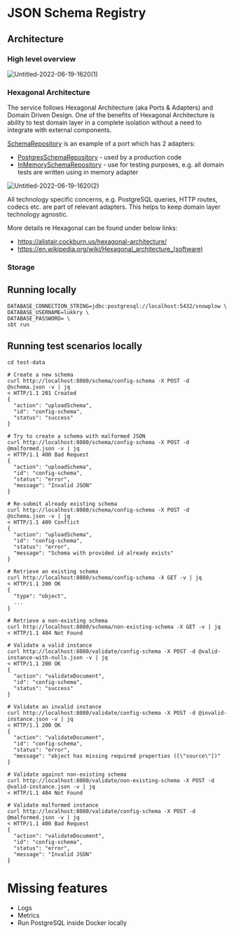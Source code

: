 # JSON Schema Registry

## Architecture
### High level overview


![Untitled-2022-06-19-1620(1)](https://user-images.githubusercontent.com/191244/174489741-b24c09e6-f01b-4f07-a8c5-8788a73b16f6.png)


### Hexagonal Architecture
The service follows Hexagonal Architecture (aka Ports & Adapters) and Domain Driven Design.
One of the benefits of Hexagonal Architecture is ability to test domain layer in a complete isolation without a need to integrate with external components.

[SchemaRepository](src/main/scala/snowplow/domain/SchemaRepository.scala) is an example of a port which has 2 adapters:
* [PostgresSchemaRepository](src/main/scala/snowplow/storage/PostgresSchemaRepository.scala) - used by a production code
* [InMemorySchemaRepository](src/test/scala/snowplow/InMemorySchemaRepository.scala) - use for testing purposes, e.g. all domain tests are written using in memory adapter

![Untitled-2022-06-19-1620(2)](https://user-images.githubusercontent.com/191244/174490028-116c15fe-85bb-4c55-b48a-6285fda51bd9.png)

All technology specific concerns, e.g. PostgreSQL queries, HTTP routes, codecs etc. are part of relevant adapters. This helps to keep domain layer technology agnostic.

More details re Hexagonal can be found under below links:
* https://alistair.cockburn.us/hexagonal-architecture/
* https://en.wikipedia.org/wiki/Hexagonal_architecture_(software)

### Storage
## Running locally
```shell
DATABASE_CONNECTION_STRING=jdbc:postgresql://localhost:5432/snowplow \
DATABASE_USERNAME=lukkry \
DATABASE_PASSWORD= \
sbt run
```

## Running test scenarios locally
```shell
cd test-data

# Create a new schema
curl http://localhost:8080/schema/config-schema -X POST -d @schema.json -v | jq
< HTTP/1.1 201 Created
{
  "action": "uploadSchema",
  "id": "config-schema",
  "status": "success"
}

# Try to create a schema with malformed JSON
curl http://localhost:8080/schema/config-schema -X POST -d @malformed.json -v | jq
< HTTP/1.1 400 Bad Request
{
  "action": "uploadSchema",
  "id": "config-schema",
  "status": "error",
  "message": "Invalid JSON"
}

# Re-submit already existing schema
curl http://localhost:8080/schema/config-schema -X POST -d @schema.json -v | jq
< HTTP/1.1 409 Conflict
{
  "action": "uploadSchema",
  "id": "config-schema",
  "status": "error",
  "message": "Schema with provided id already exists"
}

# Retrieve an existing schema
curl http://localhost:8080/schema/config-schema -X GET -v | jq
< HTTP/1.1 200 OK
{
  "type": "object",
  ...
}

# Retrieve a non-existing schema
curl http://localhost:8080/schema/non-existing-schema -X GET -v | jq
< HTTP/1.1 404 Not Found

# Validate a valid instance
curl http://localhost:8080/validate/config-schema -X POST -d @valid-instance-with-nulls.json -v | jq
< HTTP/1.1 200 OK
{
  "action": "validateDocument",
  "id": "config-schema",
  "status": "success"
}

# Validate an invalid instance
curl http://localhost:8080/validate/config-schema -X POST -d @invalid-instance.json -v | jq
< HTTP/1.1 200 OK
{
  "action": "validateDocument",
  "id": "config-schema",
  "status": "error",
  "message": "object has missing required properties ([\"source\"])"
}

# Validate against non-existing schema
curl http://localhost:8080/validate/non-existing-schema -X POST -d @valid-instance.json -v | jq
< HTTP/1.1 404 Not Found

# Validate malformed instance
curl http://localhost:8080/validate/config-schema -X POST -d @malformed.json -v | jq
< HTTP/1.1 400 Bad Request
{
  "action": "validateDocument",
  "id": "config-schema",
  "status": "error",
  "message": "Invalid JSON"
}
```

# Missing features
* Logs
* Metrics
* Run PostgreSQL inside Docker locally
